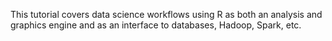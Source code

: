 This tutorial covers data science workflows using R as both an analysis and graphics engine and as an interface to databases, Hadoop, Spark, etc.
